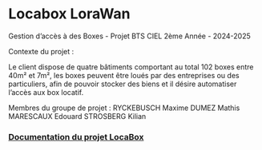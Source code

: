 # Locabox LoraWan

Gestion d’accès à des Boxes - Projet BTS CIEL 2ème Année - 2024-2025

Contexte du projet :

Le client dispose de quatre bâtiments comportant au total 102 boxes entre 40m² et 7m², les boxes peuvent être loués par des entreprises ou des particuliers, afin de pouvoir stocker des biens et il désire automatiser l’accès aux box locatif.

Membres du groupe de projet :
RYCKEBUSCH Maxime
DUMEZ Mathis
MARESCAUX Edouard
STROSBERG Kilian


### [Documentation du projet LocaBox](https://github.com/MathisDumez/LOCABOX)
